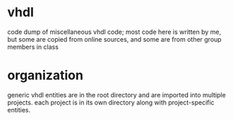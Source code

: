 vhdl
====

code dump of miscellaneous vhdl code;
most code here is written by me, but some are copied from online sources, and some are from other group members in class

organization
====
generic vhdl entities are in the root directory and are imported into multiple projects.
each project is in its own directory along with project-specific entities.


